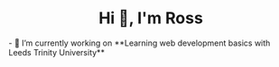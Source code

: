 <h1 align="center">Hi 👋, I'm Ross</h1>
- 🔭 I’m currently working on **Learning web development basics with Leeds Trinity University**
